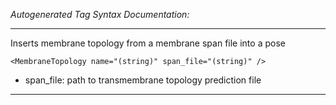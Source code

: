 _Autogenerated Tag Syntax Documentation:_

---
Inserts membrane topology from a membrane span file into a pose

```
<MembraneTopology name="(string)" span_file="(string)" />
```

-   span_file: path to transmembrane topology prediction file

---
